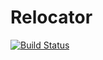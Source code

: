 # Relocator

[![Build Status](https://travis-ci.org/HatsuneMiku/Relocator.jl.svg?branch=master)](https://travis-ci.org/HatsuneMiku/Relocator.jl)
